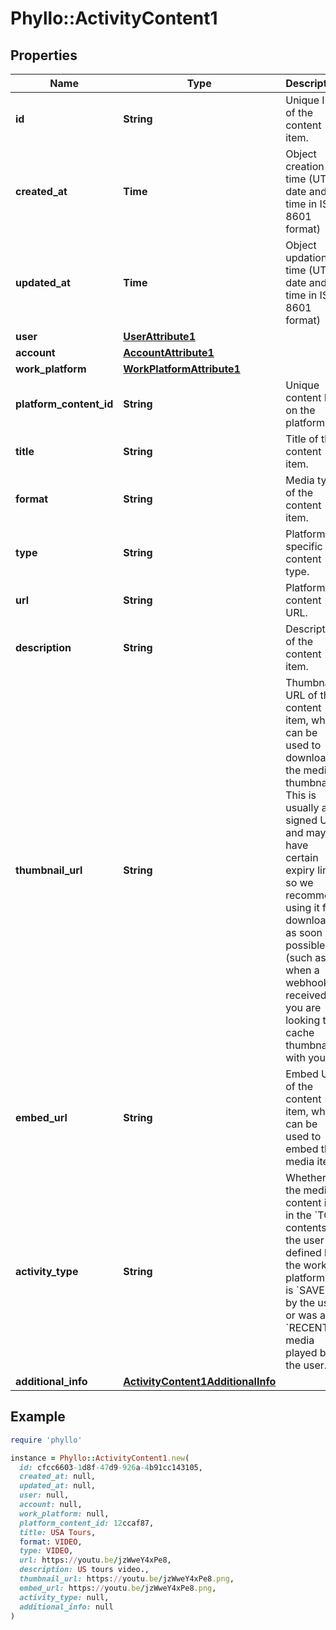 # Phyllo::ActivityContent1

## Properties

| Name | Type | Description | Notes |
| ---- | ---- | ----------- | ----- |
| **id** | **String** | Unique ID of the content item. |  |
| **created_at** | **Time** | Object creation time (UTC date and time in ISO 8601 format) |  |
| **updated_at** | **Time** | Object updation time (UTC date and time in ISO 8601 format) |  |
| **user** | [**UserAttribute1**](UserAttribute1.md) |  | [optional] |
| **account** | [**AccountAttribute1**](AccountAttribute1.md) |  | [optional] |
| **work_platform** | [**WorkPlatformAttribute1**](WorkPlatformAttribute1.md) |  | [optional] |
| **platform_content_id** | **String** | Unique content ID on the platform. |  |
| **title** | **String** | Title of the content item. |  |
| **format** | **String** | Media type of the content item. | [optional] |
| **type** | **String** | Platform specific content type. |  |
| **url** | **String** | Platform content URL. |  |
| **description** | **String** | Description of the content item. | [optional] |
| **thumbnail_url** | **String** | Thumbnail URL of the content item, which can be used to download the media thumbnail. This is usually a signed URL and may have certain expiry limits so we recommend using it for downloads as soon as possible (such as when a webhook is received), if you are looking to cache thumbnails with you. | [optional] |
| **embed_url** | **String** | Embed URL of the content item, which can be used to embed the media item. | [optional] |
| **activity_type** | **String** | Whether the media content is in the &#x60;TOP&#x60; contents of the user (as defined by the work platform) or is &#x60;SAVED&#x60; by the user or was a &#x60;RECENT&#x60; media played by the user. |  |
| **additional_info** | [**ActivityContent1AdditionalInfo**](ActivityContent1AdditionalInfo.md) |  | [optional] |

## Example

```ruby
require 'phyllo'

instance = Phyllo::ActivityContent1.new(
  id: cfcc6603-1d8f-47d9-926a-4b91cc143105,
  created_at: null,
  updated_at: null,
  user: null,
  account: null,
  work_platform: null,
  platform_content_id: 12ccaf87,
  title: USA Tours,
  format: VIDEO,
  type: VIDEO,
  url: https://youtu.be/jzWweY4xPe8,
  description: US tours video.,
  thumbnail_url: https://youtu.be/jzWweY4xPe8.png,
  embed_url: https://youtu.be/jzWweY4xPe8.png,
  activity_type: null,
  additional_info: null
)
```

